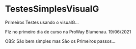 # TestesSimplesVisualG
Primeiros Testes usando o visualG...

FIz no primeiro dia de curso na ProWay Blumenau. 19/06/2021

OBS: São bem simples mas Sâo os Primeiros passos...
